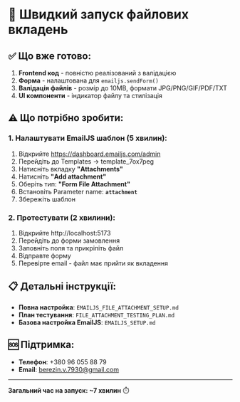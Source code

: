# 🚀 Швидкий запуск файлових вкладень

## ✅ Що вже готово:

1. **Frontend код** - повністю реалізований з валідацією
2. **Форма** - налаштована для `emailjs.sendForm()`
3. **Валідація файлів** - розмір до 10MB, формати JPG/PNG/GIF/PDF/TXT
4. **UI компоненти** - індикатор файлу та стилізація

## ⚠️ Що потрібно зробити:

### 1. Налаштувати EmailJS шаблон (5 хвилин):

1. Відкрийте https://dashboard.emailjs.com/admin
2. Перейдіть до Templates → template_7ox7peg
3. Натисніть вкладку **"Attachments"**
4. Натисніть **"Add attachment"**
5. Оберіть тип: **"Form File Attachment"**
6. Встановіть Parameter name: **`attachment`**
7. Збережіть шаблон

### 2. Протестувати (2 хвилини):

1. Відкрийте http://localhost:5173
2. Перейдіть до форми замовлення
3. Заповніть поля та прикріпіть файл
4. Відправте форму
5. Перевірте email - файл має прийти як вкладення

## 📋 Детальні інструкції:

- **Повна настройка**: `EMAILJS_FILE_ATTACHMENT_SETUP.md`
- **План тестування**: `FILE_ATTACHMENT_TESTING_PLAN.md`
- **Базова настройка EmailJS**: `EMAILJS_SETUP.md`

## 🆘 Підтримка:

- **Телефон**: +380 96 055 88 79
- **Email**: berezin.v.7930@gmail.com

---

**Загальний час на запуск: ~7 хвилин** ⏱️
